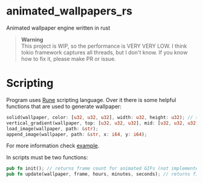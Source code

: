 # animated_wallpapers_rs
Animated wallpaper engine written in rust

> **Warning**\
> This project is WIP, so the performance is VERY VERY LOW. I think tokio framework captures all threads, but I don't know. If you know how to fix it, please make PR or issue.

# Scripting

Program uses [Rune](https://github.com/rune-rs/rune) scripting language. 
Over it there is some helpful functions that are used to generate wallpaper:
``` rust
solid(wallpaper, color: [u32, u32, u32], width: u32, height: u32); // same as wallpaper.solid(...)
vertical_gradient(wallpaper, top: [u32, u32, u32], mid: [u32, u32, u32], bottom: [u32, u32, u32], width: u32, height: u32);
load_image(wallpaper, path: &str);
append_image(wallpaper, path: &str, x: i64, y: i64);
```
For more information check [example](https://github.com/AndrewChe7/animated_wallpapers_rs/blob/master/test_wp/test.rn).

In scripts must be two functions:
``` rust
pub fn init(); // returns frame count for animated GIFs (not implemented yet)
pub fn update(wallpaper, frame, hours, minutes, seconds); // returns final wallpaper
```
